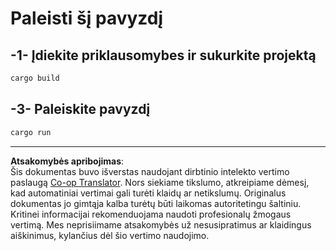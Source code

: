 <!--
CO_OP_TRANSLATOR_METADATA:
{
  "original_hash": "154876082e29d53dc2a2615a65627464",
  "translation_date": "2025-08-26T19:11:08+00:00",
  "source_file": "03-GettingStarted/01-first-server/solution/rust/README.md",
  "language_code": "lt"
}
-->
# Paleisti šį pavyzdį

## -1- Įdiekite priklausomybes ir sukurkite projektą

```bash
cargo build
```

## -3- Paleiskite pavyzdį

```bash
cargo run
```

---

**Atsakomybės apribojimas**:  
Šis dokumentas buvo išverstas naudojant dirbtinio intelekto vertimo paslaugą [Co-op Translator](https://github.com/Azure/co-op-translator). Nors siekiame tikslumo, atkreipiame dėmesį, kad automatiniai vertimai gali turėti klaidų ar netikslumų. Originalus dokumentas jo gimtąja kalba turėtų būti laikomas autoritetingu šaltiniu. Kritinei informacijai rekomenduojama naudoti profesionalų žmogaus vertimą. Mes neprisiimame atsakomybės už nesusipratimus ar klaidingus aiškinimus, kylančius dėl šio vertimo naudojimo.